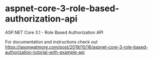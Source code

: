 # aspnet-core-3-role-based-authorization-api

ASP.NET Core 3.1 - Role Based Authorization API

For documentation and instructions check out https://jasonwatmore.com/post/2019/10/16/aspnet-core-3-role-based-authorization-tutorial-with-example-api